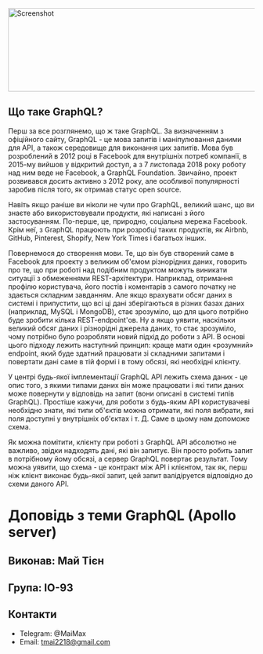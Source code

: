 <img src="https://s.dou.ua/storage-files/2_dM06QJE.png" width="652" height="170" alt="Screenshot">

## Що таке GraphQL?

Перш за все розглянемо, що ж таке GraphQL. За визначенням з офіційного сайту, GraphQL - це мова запитів і маніпулювання даними для API, а також середовище для виконання цих запитів. Мова був розроблений в 2012 році в Facebook для внутрішніх потреб компанії, в 2015-му вийшов у відкритий доступ, а з 7 листопада 2018 року роботу над ним веде не Facebook, а GraphQL Foundation. Звичайно, проект розвивався досить активно з 2012 року, але особливої ​​популярності заробив після того, як отримав статус open source.

Навіть якщо раніше ви ніколи не чули про GraphQL, великий шанс, що ви знаєте або використовували продукти, які написані з його застосуванням. По-перше, це, природно, соціальна мережа Facebook. Крім неї, з GraphQL працюють при розробці таких продуктів, як Airbnb, GitHub, Pinterest, Shopify, New York Times і багатьох інших.

Повернемося до створення мови. Те, що він був створений саме в Facebook для проекту з великим об'ємом різнорідних даних, говорить про те, що при роботі над подібним продуктом можуть виникати ситуації з обмеженнями REST-архітектури. Наприклад, отримання профілю користувача, його постів і коментарів з самого початку не здається складним завданням. Але якщо врахувати обсяг даних в системі і припустити, що всі ці дані зберігаються в різних базах даних (наприклад, MySQL і MongoDB), стає зрозуміло, що для цього потрібно буде зробити кілька REST-endpoint'ов. Ну а якщо уявити, наскільки великий обсяг даних і різнорідні джерела даних, то стає зрозуміло, чому потрібно було розробляти новий підхід до роботи з API. В основі цього підходу лежить наступний принцип: краще мати один «розумний» endpoint, який буде здатний працювати зі складними запитами і повертати дані саме в тій формі і в тому обсязі, які необхідні клієнту.

У центрі будь-якої імплементації GraphQL API лежить схема даних - це опис того, з якими типами даних він може працювати і які типи даних може повернути у відповідь на запит (вони описані в системі типів GraphQL). Простіше кажучи, для роботи з будь-яким API користувачеві необхідно знати, які типи об'єктів можна отримати, які поля вибрати, які поля доступні у внутрішніх об'єктах і т. Д. Саме в цьому нам допоможе схема.

Як можна помітити, клієнту при роботі з GraphQL API абсолютно не важливо, звідки надходять дані, які він запитує. Він просто робить запит в потрібному йому обсязі, а сервер GraphQL повертає результат. Тому можна уявити, що схема - це контракт між API і клієнтом, так як, перш ніж клієнт виконає будь-якої запит, цей запит валідіруется відповідно до схеми даного API.

# Доповідь з теми GraphQL (Apollo server)
## Виконав: Май Тієн
## Група: ІО-93
## Контакти
* Telegram: @MaiMax
* Email: tmai2218@gmail.com
